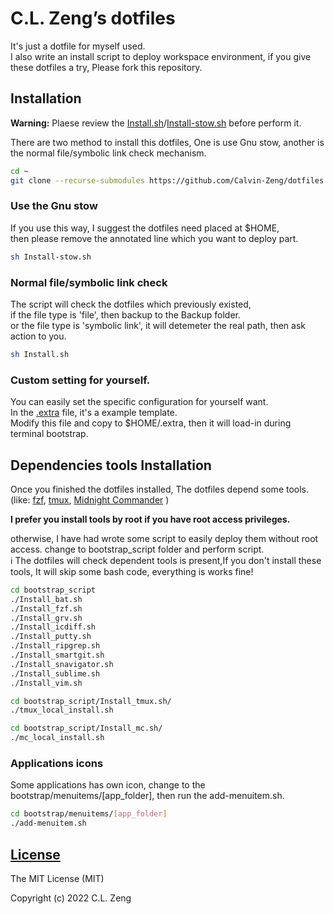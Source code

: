 # C.L. Zeng’s dotfiles

It's just a dotfile for myself used.  
I also write an install script to deploy workspace environment, if you give these dotfiles a try, Please fork this repository.

## Installation

**Warning:** Plaese review the [Install.sh](Install.sh)/[Install-stow.sh](Install-stow.sh) before perform it.  
  
There are two method to install this dotfiles, One is use Gnu stow, another is the normal file/symbolic link check mechanism.  

```bash
cd ~
git clone --recurse-submodules https://github.com/Calvin-Zeng/dotfiles.git && cd dotfiles
```

### Use the Gnu stow

If you use this way, I suggest the dotfiles need placed at $HOME,  
then please remove the annotated line which you want to deploy part.  

```bash
sh Install-stow.sh
```

### Normal file/symbolic link check

The script will check the dotfiles which previously existed,  
if the file type is 'file', then backup to the Backup folder.  
or the file type is 'symbolic link', it will detemeter the real path, then ask action to you.  

```bash
sh Install.sh
```

### Custom setting for yourself.

You can easily set the specific configuration for yourself want.  
In the [.extra](bash_library/.extra.example) file, it's a example template.  
Modify this file and copy to $HOME/.extra, then it will load-in during terminal bootstrap.  

## Dependencies tools Installation

Once you finished the dotfiles installed, The dotfiles depend some tools.(like:
[fzf](https://github.com/junegunn/fzf),
[tmux](https://github.com/tmux/tmux),
[Midnight Commander](https://github.com/MidnightCommander/mc)
)

**I prefer you install tools by root if you have root access privileges.**  
  
otherwise, I have had wrote some script to easily deploy them without root access. change to bootstrap_script folder and perform script.  
:information_source: The dotfiles will check dependent tools is present,If you don't install these tools, It will skip some bash code, everything is works fine!  

```bash
cd bootstrap_script
./Install_bat.sh
./Install_fzf.sh
./Install_grv.sh
./Install_icdiff.sh
./Install_putty.sh
./Install_ripgrep.sh
./Install_smartgit.sh
./Install_snavigator.sh
./Install_sublime.sh
./Install_vim.sh

cd bootstrap_script/Install_tmux.sh/
./tmux_local_install.sh

cd bootstrap_script/Install_mc.sh/
./mc_local_install.sh
```

### Applications icons

Some applications has own icon, change to the bootstrap/menuitems/[app_folder], then run the add-menuitem.sh.  

```bash
cd bootstrap/menuitems/[app_folder]
./add-menuitem.sh
```

[License](LICENSE)
------------------

The MIT License (MIT)

Copyright (c) 2022 C.L. Zeng
